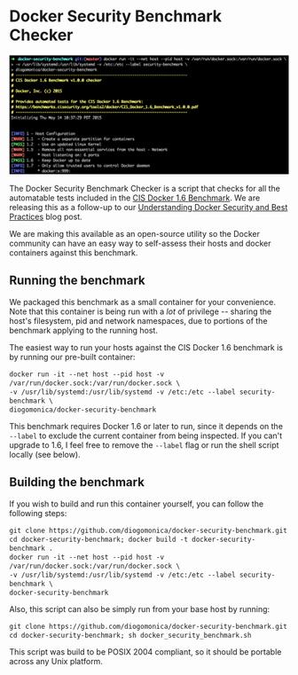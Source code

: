# Docker Security Benchmark Checker

![Docker Security Benchmark running](/benchmark_log.png?raw=true "Docker Security Benchmark running")

The Docker Security Benchmark Checker is a script that checks for all the automatable tests included in the [CIS Docker 1.6 Benchmark](https://benchmarks.cisecurity.org/tools2/docker/CIS_Docker_1.6_Benchmark_v1.0.0.pdf). We are releasing this as a follow-up to our [Understanding Docker Security and Best Practices](https://blog.docker.com/2015/05/understanding-docker-security-and-best-practices/) blog post.

We are making this available as an open-source utility so the Docker community can have an easy way to self-assess their hosts and docker containers against this benchmark.

## Running the benchmark

We packaged this benchmark as a small container for your convenience. Note that this container is being run with a *lot* of privilege -- sharing the host's filesystem, pid and network namespaces, due to portions of the benchmark applying to the running host.

The easiest way to run your hosts against the CIS Docker 1.6 benchmark is by running our pre-built container:


```
docker run -it --net host --pid host -v /var/run/docker.sock:/var/run/docker.sock \
-v /usr/lib/systemd:/usr/lib/systemd -v /etc:/etc --label security-benchmark \
diogomonica/docker-security-benchmark
```

This benchmark requires Docker 1.6 or later to run, since it depends on the `--label` to exclude the current container from being inspected. If you can't upgrade to 1.6, I feel free to remove the `--label` flag or run the shell script locally (see below).

## Building the benchmark

If you wish to build and run this container yourself, you can follow the following steps:

```
git clone https://github.com/diogomonica/docker-security-benchmark.git
cd docker-security-benchmark; docker build -t docker-security-benchmark .
docker run -it --net host --pid host -v /var/run/docker.sock:/var/run/docker.sock \
-v /usr/lib/systemd:/usr/lib/systemd -v /etc:/etc --label security-benchmark \
docker-security-benchmark
```

Also, this script can also be simply run from your base host by running:

```
git clone https://github.com/diogomonica/docker-security-benchmark.git
cd docker-security-benchmark; sh docker_security_benchmark.sh
```

This script was build to be POSIX 2004 compliant, so it should be portable across any Unix platform.
